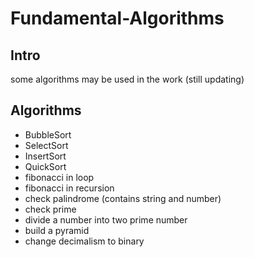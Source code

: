 # Fundamental-Algorithms

## Intro
some algorithms may be used in the work (still updating)


## Algorithms  
- BubbleSort
- SelectSort
- InsertSort
- QuickSort
- fibonacci in loop
- fibonacci in recursion
- check palindrome (contains string and number)
- check prime  
- divide a number into two prime number
- build a pyramid
- change decimalism to binary
